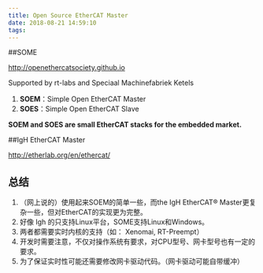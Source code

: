 ```yaml
---
title: Open Source EtherCAT Master
date: 2018-08-21 14:59:10
tags:
---
```


##SOME

http://openethercatsociety.github.io

Supported by rt-labs and Speciaal Machinefabriek Ketels

1. **SOEM**：Simple Open EtherCAT Master
2. **SOES**：Simple Open EtherCAT Slave

**SOEM and SOES are small EtherCAT stacks for the embedded market.**

##IgH EtherCAT Master

http://etherlab.org/en/ethercat/



## 总结

1. （网上说的）使用起来SOEM的简单一些，而the IgH EtherCAT® Master更复杂一些，但对EtherCAT的实现更为完整。
2. 好像 Igh 的只支持Linux平台，SOME支持Linux和Windows。
3. 两者都需要实时内核的支持（如： Xenomai, RT-Preempt）
4. 开发时需要注意，不仅对操作系统有要求，对CPU型号、网卡型号也有一定的要求。
5. 为了保证实时性可能还需要修改网卡驱动代码。（网卡驱动可能自带缓冲）

